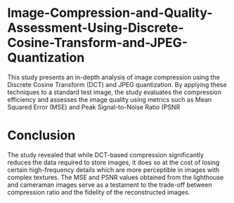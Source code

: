 # Image-Compression-and-Quality-Assessment-Using-Discrete-Cosine-Transform-and-JPEG-Quantization
This study presents an in-depth analysis of image compression using the Discrete Cosine Transform (DCT) and JPEG quantization. By applying these techniques to a standard test image, the study evaluates the compression efficiency and assesses the image quality using metrics such as Mean Squared Error (MSE) and Peak Signal-to-Noise Ratio (PSNR
# Conclusion
The study revealed that while DCT-based compression
significantly reduces the data required to store images, it does
so at the cost of losing certain high-frequency details which
are more perceptible in images with complex textures. The
MSE and PSNR values obtained from the lighthouse and cameraman
images serve as a testament to the trade-off between
compression ratio and the fidelity of the reconstructed images.
